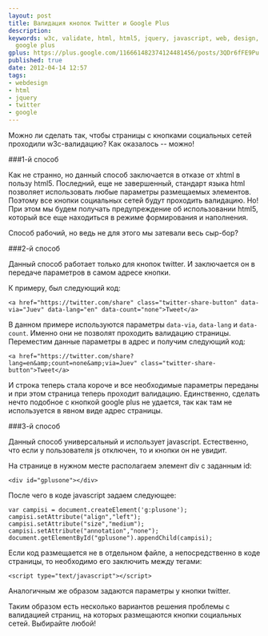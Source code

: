 ```yaml
---
layout: post
title: Валидация кнопок Twitter и Google Plus
description: 
keywords: w3c, validate, html, html5, jquery, javascript, web, design, twitter, g+,
  google plus
gplus: https://plus.google.com/116661482374124481456/posts/3QDr6fFE9Pu
published: true
date: 2012-04-14 12:57
tags:
- webdesign
- html
- jquery
- twitter
- google
---
```


Можно ли сделать так, чтобы страницы с кнопками социальных сетей проходили w3c-валидацию? Как оказалось -- можно!

###1-й способ

Как не странно, но данный способ заключается в отказе от xhtml в пользу html5. Последний, еще не завершенный, стандарт языка html позволяет использовать любые параметры размещаемых элементов. Поэтому все кнопки социальных сетей будут проходить валидацию. Но! При этом мы будем получать предупреждение об использовании html5, который все еще находиться в режиме формирования и наполнения. 

Способ рабочий, но ведь не для этого мы затевали весь сыр-бор?

###2-й способ

Данный способ работает только для кнопок twitter. И заключается он в передаче параметров в самом адресе кнопки.

К примеру, был следующий код:

    <a href="https://twitter.com/share" class="twitter-share-button" data-via="Juev" data-lang="en" data-count="none">Tweet</a>

В данном примере используются параметры `data-via`, `data-lang` и `data-count`. Именно они не позволят проходить валидацию страницы. Переместим данные параметры в адрес и получим следующий код:

    <a href="https://twitter.com/share?lang=en&amp;count=none&amp;via=Juev" class="twitter-share-button">Tweet</a>

И строка теперь стала короче и все необходимые параметры переданы и при этом страница теперь проходит валидацию. Единственно, сделать нечто подобное с кнопкой google plus не удается, так как там не используется в явном виде адрес страницы.

###3-й способ

Данный способ универсальный и использует javascript. Естественно, что если у пользователя js отключен, то и кнопки он не увидит.

На странице в нужном месте располагаем элемент div с заданным id:

    <div id="gplusone"></div>

После чего в коде javascript задаем следующее:

    var campisi = document.createElement('g:plusone'); 
    campisi.setAttribute("align","left");
    campisi.setAttribute("size","medium");
    campisi.setAttribute("annotation","none");
    document.getElementById("gplusone").appendChild(campisi);
  
Если код размещается не в отдельном файле, а непосредственно в коде страницы, то необходимо его заключить между тегами:

    <script type="text/javascript"></script>

Аналогичным же образом задаются параметры у кнопки twitter.

Таким образом есть несколько вариантов решения проблемы с валидацией страниц, на которых размещаются кнопки социальных сетей. Выбирайте любой!
